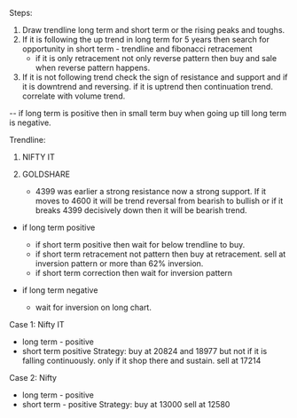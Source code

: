 Steps:

1. Draw trendline long term and short term or the rising peaks and toughs.
2. If it is following the up trend in long term for 5 years then search for opportunity in short term - trendline and fibonacci retracement
    * if it is only retracement not only reverse pattern then buy and sale when reverse pattern happens.
3. If it is not following trend check the sign of resistance and support and if it is downtrend and reversing.
   if it is uptrend then continuation trend. correlate with volume trend.
   
   
-- if long term is positive then in small term buy when going up till long term is negative.


Trendline:

1. NIFTY IT

2. GOLDSHARE
    * 4399 was earlier a strong resistance now a strong support.
    If it moves to 4600 it will be trend reversal from bearish to bullish or if it breaks 4399 decisively down then it will be bearish trend.  



* if long term positive
  - if short term positive then wait for below trendline to buy. 
  - if short term retracement not pattern then buy at retracement. sell at inversion pattern or more than 62% inversion.
  - if short term correction then wait for inversion pattern
  
* if long term negative
   - wait for inversion on long chart.
  
  
Case 1: Nifty IT
- long term - positive
- short term positive 
Strategy: 
buy at 20824 and 18977 but not if it is falling continuously. only if it shop there and sustain.
sell at 17214


Case 2: Nifty
- long term - positive
- short term - positive
Strategy:
buy at 13000
sell at 12580


  
